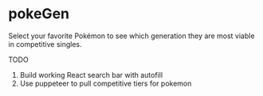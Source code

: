 # pokeGen
Select your favorite Pokémon to see which generation they are most viable in competitive singles.

TODO
1. Build working React search bar with autofill
2. Use puppeteer to pull competitive tiers for pokemon
